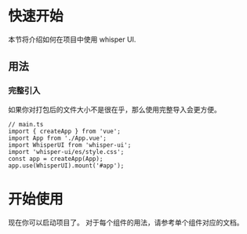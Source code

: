 # 快速开始

本节将介绍如何在项目中使用 whisper UI.

## 用法

### 完整引入

如果你对打包后的文件大小不是很在乎，那么使用完整导入会更方便。

```
// main.ts
import { createApp } from 'vue';
import App from './App.vue';
import WhisperUI from 'whisper-ui';
import 'whisper-ui/es/style.css';
const app = createApp(App);
app.use(WhisperUI).mount('#app');
```

# 开始使用

现在你可以启动项目了。 对于每个组件的用法，请参考单个组件对应的文档。
